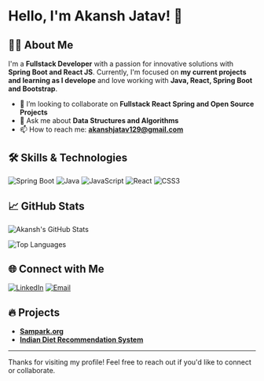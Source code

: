 # Hello, I'm Akansh Jatav! 👋

## 👨‍💻 About Me
I'm a **Fullstack Developer** with a passion for innovative solutions with **Spring Boot and React JS**. Currently, I'm focused on **my current projects and learning as I develope** and love working with **Java, React, Spring Boot and Bootstrap**.

- 👯 I’m looking to collaborate on **Fullstack React Spring and Open Source Projects**
- 💬 Ask me about **Data Structures and Algorithms**
- 📫 How to reach me: **akanshjatav129@gmail.com**

## 🛠️ Skills & Technologies
![Spring Boot](https://img.shields.io/badge/-Spring%20Boot-6DB33F?style=flat&logo=spring-boot&logoColor=white)
![Java](https://img.shields.io/badge/-Java-007396?style=flat&logo=java&logoColor=white)
![JavaScript](https://img.shields.io/badge/-JavaScript-F7DF1E?style=flat&logo=javascript&logoColor=black)
![React](https://img.shields.io/badge/-React-61DAFB?style=flat&logo=react&logoColor=black)
![CSS3](https://img.shields.io/badge/-CSS3-1572B6?style=flat&logo=css3&logoColor=white)

## 📈 GitHub Stats
![Akansh's GitHub Stats](https://github-readme-stats.vercel.app/api?username=Akanshjatav&show_icons=true&theme=default)

![Top Languages](https://github-readme-stats.vercel.app/api/top-langs/?username=Akanshjatav&layout=compact&theme=default)

## 🌐 Connect with Me
[![LinkedIn](https://img.shields.io/badge/-LinkedIn-0077B5?style=flat&logo=linkedin&logoColor=white)](https://www.linkedin.com/in/akansh-jatav-a92492227/)
[![Email](https://img.shields.io/badge/-Email-D14836?style=flat&logo=gmail&logoColor=white)](mailto:akanshjatav129@gmail.com)

## 🔥 Projects
- **[Sampark.org](https://github.com/Akanshjatav/Sampark)** 
- **[Indian Diet Recommendation System](https://github.com/Akanshjatav/Indian-Diet-Recommendation-System)** 



---

Thanks for visiting my profile! Feel free to reach out if you'd like to connect or collaborate.
